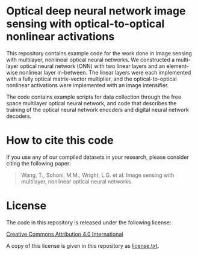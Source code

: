 # Optical deep neural network image sensing with optical-to-optical nonlinear activations

This repository contains example code for the work done in Image sensing with multilayer, nonlinear optical neural networks. We constructed a multi-layer optical neural network (ONN) with two linear layers and an element-wise nonlinear layer in-between. The linear layers were each implemented with a fully optical matrix-vector multiplier, and the optical-to-optical nonlinear activations were implemented with an image intensifier.

The code contains example scripts for data collection through the free space multilayer optical neural network, and code that describes the training of the optical neural network enocders and digital neural network decoders.

# How to cite this code

If you use any of our compiled datasets in your research, please consider citing the following paper:

> Wang, T., Sohoni, M.M., Wright, L.G. et al. Image sensing with multilayer, nonlinear optical neural networks.

# License

The code in this repository is released under the following license:

[Creative Commons Attribution 4.0 International](https://creativecommons.org/licenses/by/4.0/)

A copy of this license is given in this repository as [license.txt](https://github.com/mcmahon-lab/Physics-Aware-Training/blob/main/license.txt).

